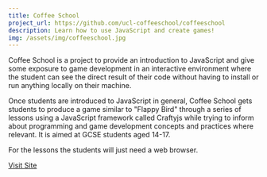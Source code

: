 ```yaml
---
title: Coffee School
project_url: https://github.com/ucl-coffeeschool/coffeeschool
description: Learn how to use JavaScript and create games!
img: /assets/img/coffeeschool.jpg
---
```


Coffee School is a project to provide an introduction to JavaScript and give some exposure to game development in an interactive environment where the student can see the direct result of their code without having to install or run anything locally on their machine.

Once students are introduced to JavaScript in general, Coffee School gets students to produce a game similar to "Flappy Bird" through a series of lessons using a JavaScript framework called Craftyjs while trying to inform about programming and game development concepts and practices where relevant. It is aimed at GCSE students aged 14-17.

For the lessons the students will just need a web browser.

<a class="button" href="http://ucl-coffeeschool.github.io/coffeeschool"><i data-feather="play"></i> Visit Site</a>
